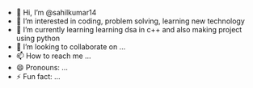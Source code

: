 - 👋 Hi, I’m @sahilkumar14
- 👀 I’m interested in coding, problem solving, learning new technology
- 🌱 I’m currently learning learning dsa in c++ and also making project using python
- 💞️ I’m looking to collaborate on ...
- 📫 How to reach me ...
- 😄 Pronouns: ...
- ⚡ Fun fact: ...

<!---
sahilkumar14/sahilkumar14 is a ✨ special ✨ repository because its `README.md` (this file) appears on your GitHub profile.
You can click the Preview link to take a look at your changes.
--->
